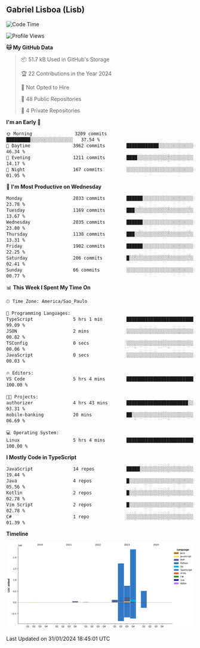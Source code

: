 ## Gabriel Lisboa (Lisb)

<!--START_SECTION:waka-->
![Code Time](http://img.shields.io/badge/Code%20Time-406%20hrs%2012%20mins-blue)

![Profile Views](http://img.shields.io/badge/Profile%20Views-0-blue)

**🐱 My GitHub Data** 

> 📦 51.7 kB Used in GitHub's Storage 
 > 
> 🏆 22 Contributions in the Year 2024
 > 
> 🚫 Not Opted to Hire
 > 
> 📜 48 Public Repositories 
 > 
> 🔑 4 Private Repositories 
 > 
**I'm an Early 🐤** 

```text
🌞 Morning                3209 commits        █████████░░░░░░░░░░░░░░░░   37.54 % 
🌆 Daytime                3962 commits        ████████████░░░░░░░░░░░░░   46.34 % 
🌃 Evening                1211 commits        ████░░░░░░░░░░░░░░░░░░░░░   14.17 % 
🌙 Night                  167 commits         ░░░░░░░░░░░░░░░░░░░░░░░░░   01.95 % 
```
📅 **I'm Most Productive on Wednesday** 

```text
Monday                   2033 commits        ██████░░░░░░░░░░░░░░░░░░░   23.78 % 
Tuesday                  1169 commits        ███░░░░░░░░░░░░░░░░░░░░░░   13.67 % 
Wednesday                2035 commits        ██████░░░░░░░░░░░░░░░░░░░   23.80 % 
Thursday                 1138 commits        ███░░░░░░░░░░░░░░░░░░░░░░   13.31 % 
Friday                   1902 commits        ██████░░░░░░░░░░░░░░░░░░░   22.25 % 
Saturday                 206 commits         █░░░░░░░░░░░░░░░░░░░░░░░░   02.41 % 
Sunday                   66 commits          ░░░░░░░░░░░░░░░░░░░░░░░░░   00.77 % 
```


📊 **This Week I Spent My Time On** 

```text
🕑︎ Time Zone: America/Sao_Paulo

💬 Programming Languages: 
TypeScript               5 hrs 1 min         █████████████████████████   99.09 % 
JSON                     2 mins              ░░░░░░░░░░░░░░░░░░░░░░░░░   00.82 % 
TSConfig                 0 secs              ░░░░░░░░░░░░░░░░░░░░░░░░░   00.06 % 
JavaScript               0 secs              ░░░░░░░░░░░░░░░░░░░░░░░░░   00.03 % 

🔥 Editors: 
VS Code                  5 hrs 4 mins        █████████████████████████   100.00 % 

🐱‍💻 Projects: 
authorizer               4 hrs 43 mins       ███████████████████████░░   93.31 % 
mobile-banking           20 mins             ██░░░░░░░░░░░░░░░░░░░░░░░   06.69 % 

💻 Operating System: 
Linux                    5 hrs 4 mins        █████████████████████████   100.00 % 
```

**I Mostly Code in TypeScript** 

```text
JavaScript               14 repos            █████░░░░░░░░░░░░░░░░░░░░   19.44 % 
Java                     4 repos             █░░░░░░░░░░░░░░░░░░░░░░░░   05.56 % 
Kotlin                   2 repos             █░░░░░░░░░░░░░░░░░░░░░░░░   02.78 % 
Vim Script               2 repos             █░░░░░░░░░░░░░░░░░░░░░░░░   02.78 % 
C#                       1 repo              ░░░░░░░░░░░░░░░░░░░░░░░░░   01.39 % 
```



**Timeline**

![Lines of Code chart](https://raw.githubusercontent.com/tenlisboa/tenlisboa/main/assets/bar_graph.png)


 Last Updated on 31/01/2024 18:45:01 UTC
<!--END_SECTION:waka-->
